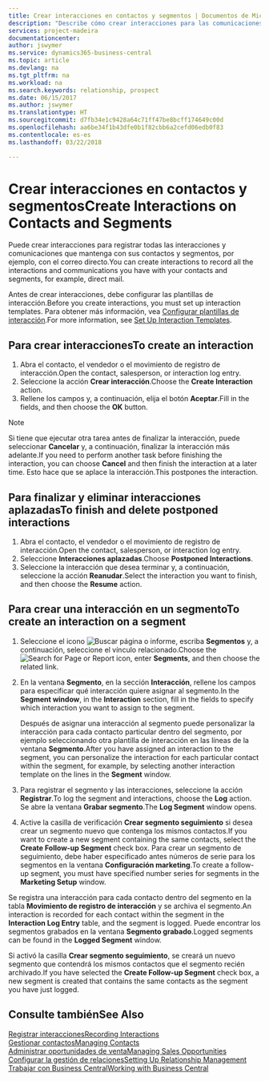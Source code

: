 ```yaml
---
title: Crear interacciones en contactos y segmentos | Documentos de Microsoft
description: "Describe cómo crear interacciones para las comunicaciones que mantenga con sus contactos y segmentos en Business Central, por ejemplo, con el correo directo."
services: project-madeira
documentationcenter: 
author: jswymer
ms.service: dynamics365-business-central
ms.topic: article
ms.devlang: na
ms.tgt_pltfrm: na
ms.workload: na
ms.search.keywords: relationship, prospect
ms.date: 06/15/2017
ms.author: jswymer
ms.translationtype: HT
ms.sourcegitcommit: d7fb34e1c9428a64c71ff47be8bcff174649c00d
ms.openlocfilehash: aa6be34f1b43dfe0b1f82cbb6a2cefd06edb0f83
ms.contentlocale: es-es
ms.lasthandoff: 03/22/2018

---
```

# <a name="create-interactions-on-contacts-and-segments"></a><span data-ttu-id="31b97-103">Crear interacciones en contactos y segmentos</span><span class="sxs-lookup"><span data-stu-id="31b97-103">Create Interactions on Contacts and Segments</span></span>
<span data-ttu-id="31b97-104">Puede crear interacciones para registrar todas las interacciones y comunicaciones que mantenga con sus contactos y segmentos, por ejemplo, con el correo directo.</span><span class="sxs-lookup"><span data-stu-id="31b97-104">You can create interactions to record all the interactions and communications you have with your contacts and segments, for example, direct mail.</span></span>

<span data-ttu-id="31b97-105">Antes de crear interacciones, debe configurar las plantillas de interacción.</span><span class="sxs-lookup"><span data-stu-id="31b97-105">Before you create interactions, you must set up interaction templates.</span></span> <span data-ttu-id="31b97-106">Para obtener más información, vea [Configurar plantillas de interacción](marketing-interactions.md).</span><span class="sxs-lookup"><span data-stu-id="31b97-106">For more information, see  [Set Up Interaction Templates](marketing-interactions.md).</span></span>

## <a name="to-create-an-interaction"></a><span data-ttu-id="31b97-107">Para crear interacciones</span><span class="sxs-lookup"><span data-stu-id="31b97-107">To create an interaction</span></span>
1. <span data-ttu-id="31b97-108">Abra el contacto, el vendedor o el movimiento de registro de interacción.</span><span class="sxs-lookup"><span data-stu-id="31b97-108">Open the contact, salesperson, or interaction log entry.</span></span>
2. <span data-ttu-id="31b97-109">Seleccione la acción **Crear interacción**.</span><span class="sxs-lookup"><span data-stu-id="31b97-109">Choose the **Create Interaction** action.</span></span>
3. <span data-ttu-id="31b97-110">Rellene los campos y, a continuación, elija el botón **Aceptar**.</span><span class="sxs-lookup"><span data-stu-id="31b97-110">Fill in the fields, and then choose the **OK** button.</span></span>

> [!NOTE]  
>   <span data-ttu-id="31b97-111">Si tiene que ejecutar otra tarea antes de finalizar la interacción, puede seleccionar **Cancelar** y, a continuación, finalizar la interacción más adelante.</span><span class="sxs-lookup"><span data-stu-id="31b97-111">If you need to perform another task before finishing the interaction, you can choose **Cancel** and then finish the interaction at a later time.</span></span> <span data-ttu-id="31b97-112">Esto hace que se aplace la interacción.</span><span class="sxs-lookup"><span data-stu-id="31b97-112">This postpones the interaction.</span></span>

## <a name="to-finish-and-delete-postponed-interactions"></a><span data-ttu-id="31b97-113">Para finalizar y eliminar interacciones aplazadas</span><span class="sxs-lookup"><span data-stu-id="31b97-113">To finish and delete postponed interactions</span></span>
1. <span data-ttu-id="31b97-114">Abra el contacto, el vendedor o el movimiento de registro de interacción.</span><span class="sxs-lookup"><span data-stu-id="31b97-114">Open the contact, salesperson, or interaction log entry.</span></span>
2. <span data-ttu-id="31b97-115">Seleccione **Interacciones aplazadas**.</span><span class="sxs-lookup"><span data-stu-id="31b97-115">Choose **Postponed Interactions**.</span></span>
3. <span data-ttu-id="31b97-116">Seleccione la interacción que desea terminar y, a continuación, seleccione la acción **Reanudar**.</span><span class="sxs-lookup"><span data-stu-id="31b97-116">Select the interaction you want to finish, and then choose the **Resume** action.</span></span>

## <a name="to-create-an-interaction-on-a-segment"></a><span data-ttu-id="31b97-117">Para crear una interacción en un segmento</span><span class="sxs-lookup"><span data-stu-id="31b97-117">To create an interaction on a segment</span></span>
1. <span data-ttu-id="31b97-118">Seleccione el icono ![Buscar página o informe](media/ui-search/search_small.png "icono Buscar página o informe"), escriba **Segmentos** y, a continuación, seleccione el vínculo relacionado.</span><span class="sxs-lookup"><span data-stu-id="31b97-118">Choose the ![Search for Page or Report](media/ui-search/search_small.png "Search for Page or Report icon") icon, enter **Segments**, and then choose the related link.</span></span>
2. <span data-ttu-id="31b97-119">En la ventana **Segmento**, en la sección **Interacción**, rellene los campos para especificar qué interacción quiere asignar al segmento.</span><span class="sxs-lookup"><span data-stu-id="31b97-119">In the **Segment window**, in the **Interaction** section, fill in the fields to specify which interaction you want to assign to the segment.</span></span>

    <span data-ttu-id="31b97-120">Después de asignar una interacción al segmento puede personalizar la interacción para cada contacto particular dentro del segmento, por ejemplo seleccionando otra plantilla de interacción en las líneas de la ventana **Segmento**.</span><span class="sxs-lookup"><span data-stu-id="31b97-120">After you have assigned an interaction to the segment, you can personalize the interaction for each particular contact within the segment, for example, by selecting another interaction template on the lines in the **Segment** window.</span></span>  
3. <span data-ttu-id="31b97-121">Para registrar el segmento y las interacciones, seleccione la acción **Registrar**.</span><span class="sxs-lookup"><span data-stu-id="31b97-121">To log the segment and interactions, choose the **Log** action.</span></span> <span data-ttu-id="31b97-122">Se abre la ventana **Grabar segmento**.</span><span class="sxs-lookup"><span data-stu-id="31b97-122">The **Log Segment** window opens.</span></span>
4. <span data-ttu-id="31b97-123">Active la casilla de verificación **Crear segmento seguimiento** si desea crear un segmento nuevo que contenga los mismos contactos.</span><span class="sxs-lookup"><span data-stu-id="31b97-123">If you want to create a new segment containing the same contacts, select the **Create Follow-up Segment** check box.</span></span> <span data-ttu-id="31b97-124">Para crear un segmento de seguimiento, debe haber especificado antes números de serie para los segmentos en la ventana **Configuración marketing**.</span><span class="sxs-lookup"><span data-stu-id="31b97-124">To create a follow-up segment, you must have specified number series for segments in the **Marketing Setup** window.</span></span>

<span data-ttu-id="31b97-125">Se registra una interacción para cada contacto dentro del segmento en la tabla **Movimiento de registro de interacción** y se archiva el segmento.</span><span class="sxs-lookup"><span data-stu-id="31b97-125">An interaction is recorded for each contact within the segment in the **Interaction Log Entry** table, and the segment is logged.</span></span> <span data-ttu-id="31b97-126">Puede encontrar los segmentos grabados en la ventana **Segmento grabado**.</span><span class="sxs-lookup"><span data-stu-id="31b97-126">Logged segments can be found in the **Logged Segment** window.</span></span>

<span data-ttu-id="31b97-127">Si activó la casilla **Crear segmento seguimiento**, se creará un nuevo segmento que contendrá los mismos contactos que el segmento recién archivado.</span><span class="sxs-lookup"><span data-stu-id="31b97-127">If you have selected the **Create Follow-up Segment** check box, a new segment is created that contains the same contacts as the segment you have just logged.</span></span>

## <a name="see-also"></a><span data-ttu-id="31b97-128">Consulte también</span><span class="sxs-lookup"><span data-stu-id="31b97-128">See Also</span></span>
[<span data-ttu-id="31b97-129">Registrar interacciones</span><span class="sxs-lookup"><span data-stu-id="31b97-129">Recording Interactions</span></span>](marketing-interactions.md)  
[<span data-ttu-id="31b97-130">Gestionar contactos</span><span class="sxs-lookup"><span data-stu-id="31b97-130">Managing Contacts</span></span>](marketing-contacts.md)  
[<span data-ttu-id="31b97-131">Administrar oportunidades de venta</span><span class="sxs-lookup"><span data-stu-id="31b97-131">Managing Sales Opportunities</span></span>](marketing-manage-sales-opportunities.md)  
[<span data-ttu-id="31b97-132">Configurar la gestión de relaciones</span><span class="sxs-lookup"><span data-stu-id="31b97-132">Setting Up Relationship Management</span></span>](marketing-setup-marketing.md)  
[<span data-ttu-id="31b97-133">Trabajar con Business Central</span><span class="sxs-lookup"><span data-stu-id="31b97-133">Working with Business Central</span></span>](ui-work-product.md)

